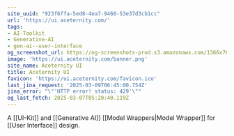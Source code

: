 ```yaml
---
site_uuid: "923f6ffa-5ed8-4ea7-9460-53e37d3cb1cc"
url: 'https://ui.aceternity.com/'
tags:
- AI-Toolkit
- Generative-AI
- gen-ai--user-interface
og_screenshot_url: https://og-screenshots-prod.s3.amazonaws.com/1366x768/80/false/5705016d620128061cd697311203d3ef579372e9bf094f3b00eef1d21180c93c.jpeg
image: 'https://ui.aceternity.com/banner.png'
site_name: Aceternity UI
title: Aceternity UI
favicon: 'https://ui.aceternity.com/favicon.ico'
last_jina_request: '2025-03-09T06:45:00.754Z'
jina_error: "\"'HTTP error! status: 429'\""
og_last_fetch: 2025-03-07T05:20:40.119Z
---
```

A [[UI-Kit]] and [[Generative AI]] [[Model Wrappers|Model Wrapper]] for [[User Interface]] design.  

